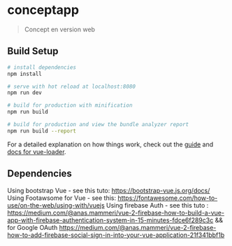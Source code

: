# conceptapp

> Concept en version web

## Build Setup

``` bash
# install dependencies
npm install

# serve with hot reload at localhost:8080
npm run dev

# build for production with minification
npm run build

# build for production and view the bundle analyzer report
npm run build --report
```

For a detailed explanation on how things work, check out the [guide](http://vuejs-templates.github.io/webpack/) and [docs for vue-loader](http://vuejs.github.io/vue-loader).

## Dependencies

Using bootstrap Vue - see this tuto: https://bootstrap-vue.js.org/docs/
Using Footawsome for Vue - see this: https://fontawesome.com/how-to-use/on-the-web/using-with/vuejs
Using firebase Auth - see this tuto : https://medium.com/@anas.mammeri/vue-2-firebase-how-to-build-a-vue-app-with-firebase-authentication-system-in-15-minutes-fdce6f289c3c && for Google OAuth https://medium.com/@anas.mammeri/vue-2-firebase-how-to-add-firebase-social-sign-in-into-your-vue-application-21f341bbf1b
